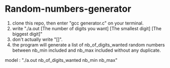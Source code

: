 # Random-numbers-generator
1) clone this repo, then enter "gcc generator.c" on your terminal.
2) write "./a.out [The number of digits you want] [The smallest digit] [The biggest digit]"
3) don't actually write "[]".
4) the program will generate a list of nb_of_digits_wanted random numbers between nb_min included and nb_max included without any duplicate.

model : "./a.out nb_of_digits_wanted nb_min nb_max"
